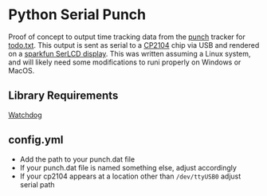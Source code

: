 # Python Serial Punch
Proof of concept to output time tracking data from the [punch](https://github.com/adewinter/punch) tracker for [todo.txt](http://todotxt.org/). This output is sent as serial to a [CP2104](https://www.silabs.com/products/development-tools/interface/cp2104-mini-evaluation-kit) chip via USB and rendered on a [sparkfun SerLCD display](https://www.sparkfun.com/products/10097). This was written assuming a Linux system, and will likely need some modifications to runi properly on Windows or MacOS.

## Library Requirements
[Watchdog](https://github.com/gorakhargosh/watchdog)

## config.yml
+ Add the path to your punch.dat file
+ If your punch.dat file is named something else, adjust accordingly
+ If your cp2104 appears at a location other than `/dev/ttyUSB0` adjust serial path
